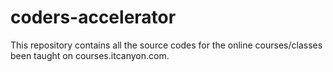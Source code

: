 # coders-accelerator
This repository contains all the source codes for the online courses/classes been taught on courses.itcanyon.com.
